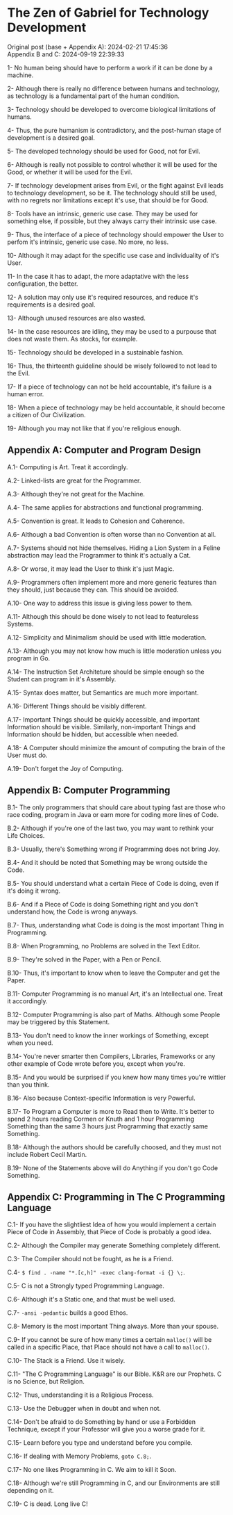 <!-- en :: The Zen of Gabriel for Technology Development :: 2024-09-19 22:39:33 -->

# The Zen of Gabriel for Technology Development

Original post (base + Appendix A): 2024-02-21 17:45:36  
Appendix B and C: 2024-09-19 22:39:33  

1- No human being should have to perform a work if it can be done by a machine.

2- Although there is really no difference between humans and technology,
as technology is a fundamental part of the human condition.

3- Technology should be developed to overcome biological limitations of humans.

4- Thus, the pure humanism is contradictory, and the post-human stage of
development is a desired goal.

5- The developed technology should be used for Good, not for Evil.

6- Although is really not possible to control whether it will be used for
the Good, or whether it will be used for the Evil.

7- If technology development arises from Evil, or the fight against Evil
leads to technology development, so be it. The technology should still be
used, with no regrets nor limitations except it's use, that should be for Good.

8- Tools have an intrinsic, generic use case. They may be used for something
else, if possible, but they always carry their intrinsic use case.

9- Thus, the interface of a piece of technology should empower the User to
perfom it's intrinsic, generic use case. No more, no less.

10- Although it may adapt for the specific use case and individuality of
it's User.

11- In the case it has to adapt, the more adaptative with the less
configuration, the better.

12- A solution may only use it's required resources, and reduce it's
requirements is a desired goal.

13- Although unused resources are also wasted.

14- In the case resources are idling, they may be used to a purpouse that
does not waste them. As stocks, for example.

15- Technology should be developed in a sustainable fashion.

16- Thus, the thirteenth guideline should be wisely followed to not lead to
the Evil.

17- If a piece of technology can not be held accountable, it's failure is
a human error.

18- When a piece of technology may be held accountable, it should become a
citizen of Our Civilization.

19- Although you may not like that if you're religious enough.

## Appendix A: Computer and Program Design

A.1- Computing is Art. Treat it accordingly.

A.2- Linked-lists are great for the Programmer.

A.3- Although they're not great for the Machine.

A.4- The same applies for abstractions and functional programming.

A.5- Convention is great. It leads to Cohesion and Coherence.

A.6- Although a bad Convention is often worse than no Convention at all.

A.7- Systems should not hide themselves. Hiding a Lion System in a Feline
abstraction may lead the Programmer to think it's actually a Cat.

A.8- Or worse, it may lead the User to think it's just Magic.

A.9- Programmers often implement more and more generic features than they
should, just because they can. This should be avoided.

A.10- One way to address this issue is giving less power to them.

A.11- Although this should be done wisely to not lead to featureless Systems.

A.12- Simplicity and Minimalism should be used with little moderation.

A.13- Although you may not know how much is little moderation unless you
program in Go.

A.14- The Instruction Set Architeture should be simple enough so the Student
can program in it's Assembly.

A.15- Syntax does matter, but Semantics are much more important.

A.16- Different Things should be visibly different.

A.17- Important Things should be quickly accessible, and important Information
should be visible. Similarly, non-important Things and Information should
be hidden, but accessible when needed.

A.18- A Computer should minimize the amount of computing the brain of the
User must do.

A.19- Don't forget the Joy of Computing.

## Appendix B: Computer Programming

B.1- The only programmers that should care about typing fast are those who race
coding, program in Java or earn more for coding more lines of Code.

B.2- Although if you're one of the last two, you may want to rethink your Life
Choices.

B.3- Usually, there's Something wrong if Programming does not bring Joy.

B.4- And it should be noted that Something may be wrong outside the Code.

B.5- You should understand what a certain Piece of Code is doing, even if it's
doing it wrong.

B.6- And if a Piece of Code is doing Something right and you don't understand
how, the Code is wrong anyways.

B.7- Thus, understanding what Code is doing is the most important Thing in
Programming.

B.8- When Programming, no Problems are solved in the Text Editor.

B.9- They're solved in the Paper, with a Pen or Pencil.

B.10- Thus, it's important to know when to leave the Computer and get the Paper.

B.11- Computer Programming is no manual Art, it's an Intellectual one. Treat it
accordingly.

B.12- Computer Programming is also part of Maths. Although some People may be
triggered by this Statement.

B.13- You don't need to know the inner workings of Something, except when you
need.

B.14- You're never smarter then Compilers, Libraries, Frameworks or any other
example of Code wrote before you, except when you're.

B.15- And you would be surprised if you knew how many times you're wittier than
you think.

B.16- Also because Context-specific Information is very Powerful.

B.17- To Program a Computer is more to Read then to Write. It's better to spend
2 hours reading Cormen or Knuth and 1 hour Programming Something than the same 3
hours just Programming that exactly same Something.

B.18- Although the authors should be carefully choosed, and they must not
include Robert Cecil Martin.

B.19- None of the Statements above will do Anything if you don't go Code
Something.

## Appendix C: Programming in The C Programming Language

C.1- If you have the slightliest Idea of how you would implement a certain Piece
of Code in Assembly, that Piece of Code is probably a good idea.

C.2- Although the Compiler may generate Something completely different.

C.3- The Compiler should not be fought, as he is a Friend.

C.4- `$ find . -name "*.[c,h]" -exec clang-format -i {} \;`.

C.5- C is not a Strongly typed Programming Language.

C.6- Although it's a Static one, and that must be well used.

C.7- `-ansi -pedantic` builds a good Ethos.

C.8- Memory is the most important Thing always. More than your spouse.

C.9- If you cannot be sure of how many times a certain `malloc()` will be called
in a specific Place, that Place should not have a call to `malloc()`.

C.10- The Stack is a Friend. Use it wisely.

C.11- "The C Programming Language" is our Bible. K&R are our Prophets. C is no
Science, but Religion.

C.12- Thus, understanding it is a Religious Process.

C.13- Use the Debugger when in doubt and when not.

C.14- Don't be afraid to do Something by hand or use a Forbidden Technique,
except if your Professor will give you a worse grade for it.

C.15- Learn before you type and understand before you compile.

C.16- If dealing with Memory Problems, `goto C.8;`.

C.17- No one likes Programming in C. We aim to kill it Soon.

C.18- Although we're still Programming in C, and our Environments are still
depending on it.

C.19- C is dead. Long live C!
